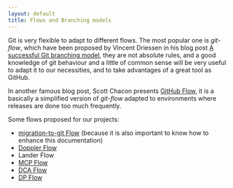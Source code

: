 ```yaml
---
layout: default
title: Flows and Branching models
---
```


Git is very flexible to adapt to different flows. The most popular one is _git-flow_,
which have been proposed by Vincent Driessen in his blog post [A successful Git branching model],
they are not absolute rules, and a good knowledge of git behaviour and a little 
of common sense will be very useful to adapt it to our necessities, and to take
advantages of a great tool as GitHub.

In another famous blog post, Scott Chacon presents [GitHub Flow], it is a basically
a simplified version of _git-flow_ adapted to environments where releases are done
too much frequently.

Some flows proposed for our projects:
<!-- We need to talk with the TLs in order to define them, and others -->

* [migration-to-git Flow](migration-to-git-flow.html) (because it is also important to know how to enhance 
  this documentation)
* [Doppler Flow](doppler-flow.html)
* Lander Flow 
* [MCP Flow](mcp-flow.html)
* [DCA Flow](dca-flow.html)
* [DP Flow](dp-flow.html)


[A successful Git branching model]: http://nvie.com/posts/a-successful-git-branching-model/
[GitHub Flow]: http://scottchacon.com/2011/08/31/github-flow.html
